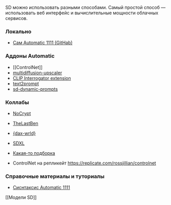 
SD можно использовать разными способами. Самый простой способ — использовать веб интерфейс и вычислительные мощности облачных сервисов. 

### Локально
- [Сам Automatic 1111 (GitHab)](https://github.com/AUTOMATIC1111/stable-diffusion-webui)


### Аддоны Automatic
- [[ControlNet]]
- [multidiffusion-upscaler](https://github.com/pkuliyi2015/multidiffusion-upscaler-for-automatic1111)
- [CLIP Interrogator extension](https://github.com/pharmapsychotic/clip-interrogator-ext)
- [text2prompt](https://github.com/toshiaki1729/stable-diffusion-webui-text2prompt)
- [sd-dynamic-prompts](https://github.com/adieyal/sd-dynamic-prompts)

### Коллабы
- [NoCrypt](https://colab.research.google.com/drive/1wEa-tS10h4LlDykd87TF5zzpXIIQoCmq#scrollTo=mgKX41doZJ3u)
- [TheLastBen](https://colab.research.google.com/github/TheLastBen/fast-stable-diffusion/blob/main/fast_stable_diffusion_AUTOMATIC1111.ipynb)
- [{dax-wrld}](https://colab.research.google.com/github/dax-wrld/Stable-Diffusion-WebUI/blob/main/SMART_Colab_v3.ipynb?hl=ru&pli=1&authuser=1#scrollTo=q8re2uVveke3)
- [SDXL](https://github.com/camenduru/sdxl-colab)
- [Какая-то подборка](https://github.com/camenduru/stable-diffusion-webui-colab)
 

- ControlNet на репликейт
  https://replicate.com/rossjillian/controlnet

### Справочные материалы и туториалы
- [Сиснтаксис Automatic 1111](https://tengyart.ru/sintaksis-stable-diffusion-v-automatic1111-i-nmkd/)



[[Модели SD]] 